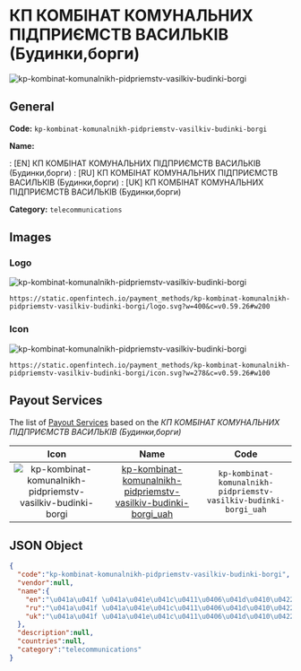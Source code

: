 
# КП КОМБІНАТ КОМУНАЛЬНИХ ПІДПРИЄМСТВ ВАСИЛЬКІВ (Будинки,борги) 
![kp-kombinat-komunalnikh-pidpriemstv-vasilkiv-budinki-borgi](https://static.openfintech.io/payment_methods/kp-kombinat-komunalnikh-pidpriemstv-vasilkiv-budinki-borgi/logo.svg?w=400&c=v0.59.26#w200)  

## General 
**Code:** `kp-kombinat-komunalnikh-pidpriemstv-vasilkiv-budinki-borgi` 
 
**Name:** 
 
:	[EN] КП КОМБІНАТ КОМУНАЛЬНИХ ПІДПРИЄМСТВ ВАСИЛЬКІВ (Будинки,борги) 
:	[RU] КП КОМБІНАТ КОМУНАЛЬНИХ ПІДПРИЄМСТВ ВАСИЛЬКІВ (Будинки,борги) 
:	[UK] КП КОМБІНАТ КОМУНАЛЬНИХ ПІДПРИЄМСТВ ВАСИЛЬКІВ (Будинки,борги) 
 
**Category:** `telecommunications` 
 

## Images 

### Logo 
![kp-kombinat-komunalnikh-pidpriemstv-vasilkiv-budinki-borgi](https://static.openfintech.io/payment_methods/kp-kombinat-komunalnikh-pidpriemstv-vasilkiv-budinki-borgi/logo.svg?w=400&c=v0.59.26#w200)  

```
https://static.openfintech.io/payment_methods/kp-kombinat-komunalnikh-pidpriemstv-vasilkiv-budinki-borgi/logo.svg?w=400&c=v0.59.26#w200
```  

### Icon 
![kp-kombinat-komunalnikh-pidpriemstv-vasilkiv-budinki-borgi](https://static.openfintech.io/payment_methods/kp-kombinat-komunalnikh-pidpriemstv-vasilkiv-budinki-borgi/icon.svg?w=278&c=v0.59.26#w100)  

```
https://static.openfintech.io/payment_methods/kp-kombinat-komunalnikh-pidpriemstv-vasilkiv-budinki-borgi/icon.svg?w=278&c=v0.59.26#w100
```  

## Payout Services 
 
The list of [Payout Services](/payout-services/) based on the _КП КОМБІНАТ КОМУНАЛЬНИХ ПІДПРИЄМСТВ ВАСИЛЬКІВ (Будинки,борги)_ 

|Icon|Name|Code| 
|:---:|:---:|:---:| 
|![kp-kombinat-komunalnikh-pidpriemstv-vasilkiv-budinki-borgi](https://static.openfintech.io/payout_methods/kp-kombinat-komunalnikh-pidpriemstv-vasilkiv-budinki-borgi/icon.svg?w=278&c=v0.59.26#w40) |[kp-kombinat-komunalnikh-pidpriemstv-vasilkiv-budinki-borgi_uah](/payout-services/kp-kombinat-komunalnikh-pidpriemstv-vasilkiv-budinki-borgi_uah/)|`kp-kombinat-komunalnikh-pidpriemstv-vasilkiv-budinki-borgi_uah`| 
 

## JSON Object 

```json
{
  "code":"kp-kombinat-komunalnikh-pidpriemstv-vasilkiv-budinki-borgi",
  "vendor":null,
  "name":{
    "en":"\u041a\u041f \u041a\u041e\u041c\u0411\u0406\u041d\u0410\u0422 \u041a\u041e\u041c\u0423\u041d\u0410\u041b\u042c\u041d\u0418\u0425 \u041f\u0406\u0414\u041f\u0420\u0418\u0404\u041c\u0421\u0422\u0412 \u0412\u0410\u0421\u0418\u041b\u042c\u041a\u0406\u0412 (\u0411\u0443\u0434\u0438\u043d\u043a\u0438,\u0431\u043e\u0440\u0433\u0438)",
    "ru":"\u041a\u041f \u041a\u041e\u041c\u0411\u0406\u041d\u0410\u0422 \u041a\u041e\u041c\u0423\u041d\u0410\u041b\u042c\u041d\u0418\u0425 \u041f\u0406\u0414\u041f\u0420\u0418\u0404\u041c\u0421\u0422\u0412 \u0412\u0410\u0421\u0418\u041b\u042c\u041a\u0406\u0412 (\u0411\u0443\u0434\u0438\u043d\u043a\u0438,\u0431\u043e\u0440\u0433\u0438)",
    "uk":"\u041a\u041f \u041a\u041e\u041c\u0411\u0406\u041d\u0410\u0422 \u041a\u041e\u041c\u0423\u041d\u0410\u041b\u042c\u041d\u0418\u0425 \u041f\u0406\u0414\u041f\u0420\u0418\u0404\u041c\u0421\u0422\u0412 \u0412\u0410\u0421\u0418\u041b\u042c\u041a\u0406\u0412 (\u0411\u0443\u0434\u0438\u043d\u043a\u0438,\u0431\u043e\u0440\u0433\u0438)"
  },
  "description":null,
  "countries":null,
  "category":"telecommunications"
}
```  
